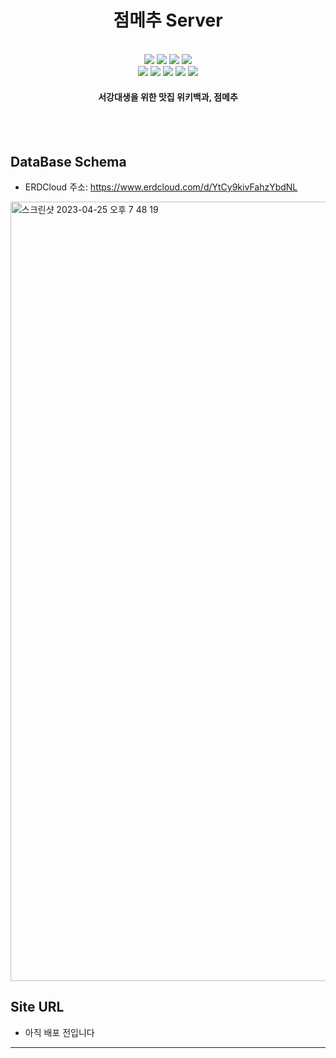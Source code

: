 
<h1 align="center">
  점메추 Server
  <br>
</h1>
<br>

<div align=center>
 <img src="https://img.shields.io/badge/java-007396?style=for-the-badge&logo=java&logoColor=white"/>
 <img src="https://img.shields.io/badge/springboot-6DB33F?style=for-the-badge&logo=springboot&logoColor=white"/>
 <img src="https://img.shields.io/badge/springsecurity-6DB33F?style=for-the-badge&logo=springsecurity&logoColor=white"/>
 <img src="https://img.shields.io/badge/junit5-25A162?style=for-the-badge&logo=junit5&logoColor=white"/><br>
 <img src="https://img.shields.io/badge/amazonec2-FF9900?style=for-the-badge&logo=amazonec2&logoColor=white"/>
 <img src="https://img.shields.io/badge/amazons3-569A31?style=for-the-badge&logo=amazons3&logoColor=white"/>
 <img src="https://img.shields.io/badge/amazonrds-527FFF?style=for-the-badge&logo=amazonrds&logoColor=white"/>
 <img src="https://img.shields.io/badge/redis-DC382D?style=for-the-badge&logo=redis&logoColor=white"/>
 <img src="https://img.shields.io/badge/mysql-4479A1?style=for-the-badge&logo=mysql&logoColor=white"/>
</div>

<h4 align="center">서강대생을 위한 맛집 위키백과, 점메추</h4>
<br><br>

## DataBase Schema

* ERDCloud 주소: 
https://www.erdcloud.com/d/YtCy9kivFahzYbdNL
<img width="1247" alt="스크린샷 2023-04-25 오후 7 48 19" src="https://user-images.githubusercontent.com/101439796/234258412-be18a115-4f89-4464-8201-70d003f6021c.png">

## Site URL
* 아직 배포 전입니다


---
